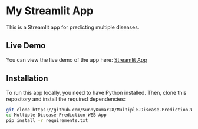 # My Streamlit App

This is a Streamlit app for predicting multiple diseases.

## Live Demo

You can view the live demo of the app here: [Streamlit App]([https://share.streamlit.io/yourusername/your-repo-name/main/app.py](https://multiple-disease-prediction-web-app-tudfk3zpoycmmfccpnxj2s.streamlit.app/))

## Installation

To run this app locally, you need to have Python installed. Then, clone this repository and install the required dependencies:

```sh
git clone https://github.com/SunnyKumar28/Multiple-Disease-Prediction-WEB-App.git
cd Multiple-Disease-Prediction-WEB-App
pip install -r requirements.txt
